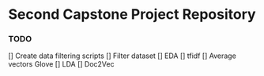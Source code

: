 # Second Capstone Project Repository

### TODO
[] Create data filtering scripts
[] Filter dataset
[] EDA
[] tfidf
[] Average vectors Glove
[] LDA
[] Doc2Vec
